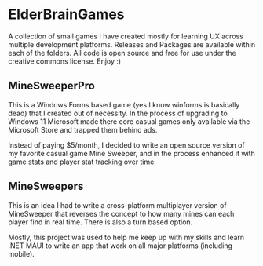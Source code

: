 # ElderBrainGames
A collection of small games I have created mostly for learning UX across multiple development platforms. Releases and Packages are available within each of the folders. 
All code is open source and free for use under the creative commons license. Enjoy :)

## MineSweeperPro
This is a Windows Forms based game (yes I know winforms is basically dead) that I created out of necessity. 
In the process of upgrading to Windows 11 Microsoft made there core casual games only available via the Microsoft Store and trapped them behind ads. 

Instead of paying $5/month, I decided to write an open source version of my favorite casual game Mine Sweeper, and in the process enhanced it with game stats and player stat tracking over time. 

## MineSweepers
This is an idea I had to write a cross-platform multiplayer version of MineSweeper that reverses the concept to how many mines can each player find in real time. There is also a turn based option.

Mostly, this project was used to help me keep up with my skills and learn .NET MAUI to write an app that work on all major platforms (including mobile).

